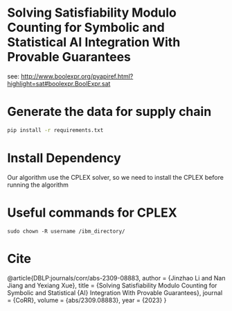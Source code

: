 # Solving Satisfiability Modulo Counting for Symbolic and Statistical AI Integration With Provable Guarantees



see: http://www.boolexpr.org/pyapiref.html?highlight=sat#boolexpr.BoolExpr.sat




# Generate the data for supply chain


```cmd
pip install -r requirements.txt
```

# Install Dependency
Our algorithm use the CPLEX solver, so we need to install the CPLEX before running the algorithm

# Useful commands for CPLEX

```
sudo chown -R username /ibm_directory/
```


# Cite

@article{DBLP:journals/corr/abs-2309-08883,
  author       = {Jinzhao Li and
                  Nan Jiang and
                  Yexiang Xue},
  title        = {Solving Satisfiability Modulo Counting for Symbolic and Statistical
                  {AI} Integration With Provable Guarantees},
  journal      = {CoRR},
  volume       = {abs/2309.08883},
  year         = {2023}
}
